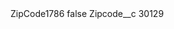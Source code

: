 <?xml version="1.0" encoding="UTF-8"?>
<CustomMetadata xmlns="http://soap.sforce.com/2006/04/metadata" xmlns:xsi="http://www.w3.org/2001/XMLSchema-instance" xmlns:xsd="http://www.w3.org/2001/XMLSchema">
    <label>ZipCode1786</label>
    <protected>false</protected>
    <values>
        <field>Zipcode__c</field>
        <value xsi:type="xsd:string">30129</value>
    </values>
</CustomMetadata>
